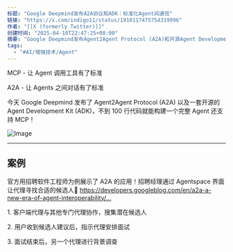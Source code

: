 ```yaml
---
标题: "Google Deepmind发布A2A协议和ADK：标准化Agent间通信"
链接: "https://x.com/indigo11/status/1910117475754319996"
作者: "[[X (formerly Twitter)]]"
创建时间: "2025-04-10T22:47:25+08:00"
摘要: "Google Deepmind发布Agent2Agent Protocol (A2A)和开源Agent Development Kit (ADK)，使Agent间对话和工具调用标准化，并以招聘软件工程师为例展示了应用。"
tags:
  - "#AI/增强技术/Agent"
---
```


MCP - 让 Agent 调用工具有了标准

A2A - 让 Agents 之间对话有了标准

今天 Google Deepmind 发布了 Agent2Agent Protocol (A2A) 以及一套开源的 Agent Development Kit (ADK)，不到 100 行代码就能构建一个完整 Agent 还支持 MCP！

![Image](https://pbs.twimg.com/media/GoIW398aoAEG9ye?format=jpg&name=large)

---

## 案例

官方用招聘软件工程师为例展示了 A2A 的应用！招聘经理通过 Agentspace 界面让代理寻找合适的候选人👀 https://developers.googleblog.com/en/a2a-a-new-era-of-agent-interoperability/…

1\. 客户端代理与其他专门代理协作，搜集潜在候选人

2\. 用户收到候选人建议后，指示代理安排面试

3\. 面试结束后，另一个代理进行背景调查


